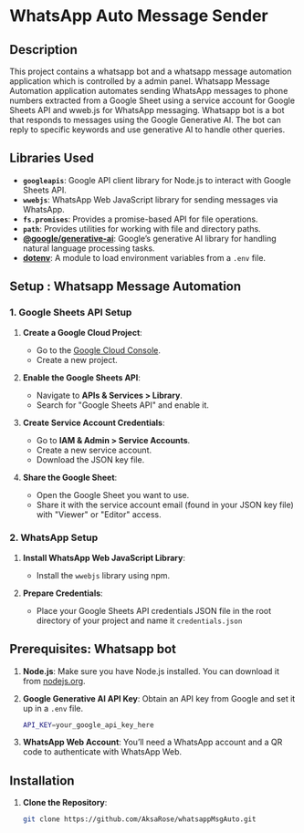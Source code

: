 # WhatsApp Auto Message Sender

## Description

This project contains a whatsapp bot and a whatsapp message automation application which is controlled by a admin panel. Whatsapp Message Automation application automates sending WhatsApp messages to phone numbers extracted from a Google Sheet using a service account for Google Sheets API and wweb.js for WhatsApp messaging. Whatsapp bot is a bot that responds to messages using the Google Generative AI. The bot can reply to specific keywords and use generative AI to handle other queries. 
## Libraries Used

- **`googleapis`**: Google API client library for Node.js to interact with Google Sheets API.
- **`wwebjs`**: WhatsApp Web JavaScript library for sending messages via WhatsApp.
- **`fs.promises`**: Provides a promise-based API for file operations.
- **`path`**: Provides utilities for working with file and directory paths.
- **[@google/generative-ai](https://github.com/google/generative-ai)**: Google’s generative AI library for handling natural language processing tasks.
- **[dotenv](https://www.npmjs.com/package/dotenv)**: A module to load environment variables from a `.env` file.

## Setup : Whatsapp Message Automation

### 1. Google Sheets API Setup

1. **Create a Google Cloud Project**:
   - Go to the [Google Cloud Console](https://console.cloud.google.com/).
   - Create a new project.

2. **Enable the Google Sheets API**:
   - Navigate to **APIs & Services > Library**.
   - Search for "Google Sheets API" and enable it.

3. **Create Service Account Credentials**:
   - Go to **IAM & Admin > Service Accounts**.
   - Create a new service account.
   - Download the JSON key file.

4. **Share the Google Sheet**:
   - Open the Google Sheet you want to use.
   - Share it with the service account email (found in your JSON key file) with "Viewer" or "Editor" access.

### 2. WhatsApp Setup

1. **Install WhatsApp Web JavaScript Library**:
   - Install the `wwebjs` library using npm.

2. **Prepare Credentials**:
   - Place your Google Sheets API credentials JSON file in the root directory of your project and name it `credentials.json`
     
## Prerequisites: Whatsapp bot

1. **Node.js**: Make sure you have Node.js installed. You can download it from [nodejs.org](https://nodejs.org/).

2. **Google Generative AI API Key**: Obtain an API key from Google and set it up in a `.env` file.
    ```bash
   API_KEY=your_google_api_key_here


4. **WhatsApp Web Account**: You’ll need a WhatsApp account and a QR code to authenticate with WhatsApp Web.
  

## Installation

1. **Clone the Repository**:
   ```bash
   git clone https://github.com/AksaRose/whatsappMsgAuto.git

